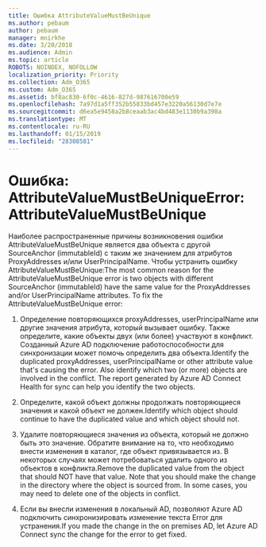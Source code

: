 ```yaml
---
title: Ошибка AttributeValueMustBeUnique
ms.author: pebaum
author: pebaum
manager: mnirkhe
ms.date: 3/20/2018
ms.audience: Admin
ms.topic: article
ROBOTS: NOINDEX, NOFOLLOW
localization_priority: Priority
ms.collection: Adm_O365
ms.custom: Adm_O365
ms.assetid: bf8ac830-6f0c-4616-827d-987616700e59
ms.openlocfilehash: 7a97d1a5ff352b55833bd457e3220a56130d7e7e
ms.sourcegitcommit: d6ea5e9458a2b8ceaab3ac4bd483e1130b9a398a
ms.translationtype: MT
ms.contentlocale: ru-RU
ms.lasthandoff: 01/15/2019
ms.locfileid: "28308581"
---
```

# <a name="error-attributevaluemustbeunique"></a><span data-ttu-id="bd09a-102">Ошибка: AttributeValueMustBeUnique</span><span class="sxs-lookup"><span data-stu-id="bd09a-102">Error: AttributeValueMustBeUnique</span></span>

<span data-ttu-id="bd09a-p101">Наиболее распространенные причины возникновения ошибки AttributeValueMustBeUnique является два объекта с другой SourceAnchor (immutableId) с таким же значением для атрибутов ProxyAddresses и/или UserPrincipalName. Чтобы устранить ошибку AttributeValueMustBeUnique:</span><span class="sxs-lookup"><span data-stu-id="bd09a-p101">The most common reason for the AttributeValueMustBeUnique error is two objects with different SourceAnchor (immutableId) have the same value for the ProxyAddresses and/or UserPrincipalName attributes. To fix the AttributeValueMustBeUnique error:</span></span>
  
1. <span data-ttu-id="bd09a-p102">Определение повторяющихся proxyAddresses, userPrincipalName или другие значения атрибута, который вызывает ошибку. Также определите, какие объекты двух (или более) участвуют в конфликт. Созданный Azure AD подключение работоспособности для синхронизации может помочь определить два объекта.</span><span class="sxs-lookup"><span data-stu-id="bd09a-p102">Identify the duplicated proxyAddresses, userPrincipalName or other attribute value that's causing the error. Also identify which two (or more) objects are involved in the conflict. The report generated by Azure AD Connect Health for sync can help you identify the two objects.</span></span>
    
2. <span data-ttu-id="bd09a-108">Определите, какой объект должны продолжать повторяющиеся значения и какой объект не должен.</span><span class="sxs-lookup"><span data-stu-id="bd09a-108">Identify which object should continue to have the duplicated value and which object should not.</span></span>
    
3. <span data-ttu-id="bd09a-p103">Удалите повторяющиеся значения из объекта, который не должно быть это значение. Обратите внимание на то, что необходимо внести изменения в каталог, где объект привязывается из. В некоторых случаях может потребоваться удалить одного из объектов в конфликта.</span><span class="sxs-lookup"><span data-stu-id="bd09a-p103">Remove the duplicated value from the object that should NOT have that value. Note that you should make the change in the directory where the object is sourced from. In some cases, you may need to delete one of the objects in conflict.</span></span>
    
4. <span data-ttu-id="bd09a-112">Если вы внесли изменения в локальный AD, позволяют Azure AD подключить синхронизировать изменение текста Error для устранения.</span><span class="sxs-lookup"><span data-stu-id="bd09a-112">If you made the change in the on premises AD, let Azure AD Connect sync the change for the error to get fixed.</span></span>
    

